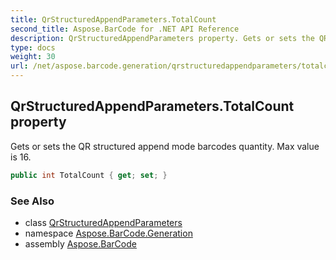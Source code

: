 ```yaml
---
title: QrStructuredAppendParameters.TotalCount
second_title: Aspose.BarCode for .NET API Reference
description: QrStructuredAppendParameters property. Gets or sets the QR structured append mode barcodes quantity. Max value is 16
type: docs
weight: 30
url: /net/aspose.barcode.generation/qrstructuredappendparameters/totalcount/
---
```

## QrStructuredAppendParameters.TotalCount property

Gets or sets the QR structured append mode barcodes quantity. Max value is 16.

```csharp
public int TotalCount { get; set; }
```

### See Also

* class [QrStructuredAppendParameters](../)
* namespace [Aspose.BarCode.Generation](../../qrstructuredappendparameters/)
* assembly [Aspose.BarCode](../../../)


